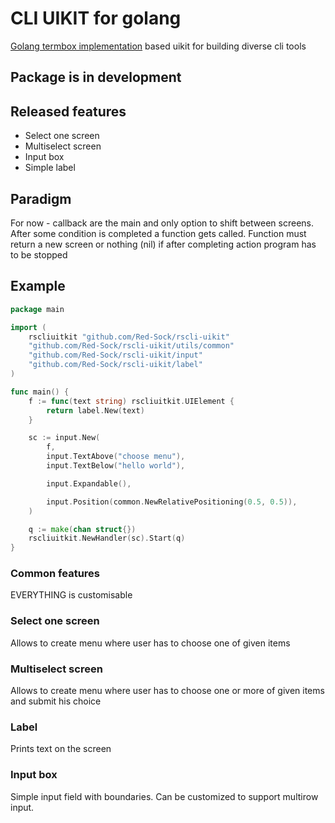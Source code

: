 # CLI UIKIT for golang

[Golang termbox implementation](http://github.com/nsf/termbox-go) based uikit for building diverse cli tools

## Package is in development

## Released features

- Select one screen
- Multiselect screen
- Input box
- Simple label

## Paradigm

For now - callback are the main and only option to shift between screens.
After some condition is completed a function gets called.
Function must return a new screen or nothing (nil) 
if after completing action program has to be stopped   

## Example

```go
package main

import (
	rscliuitkit "github.com/Red-Sock/rscli-uikit"
	"github.com/Red-Sock/rscli-uikit/utils/common"
	"github.com/Red-Sock/rscli-uikit/input"
	"github.com/Red-Sock/rscli-uikit/label"
)

func main() {
	f := func(text string) rscliuitkit.UIElement {
		return label.New(text)
	}

	sc := input.New(
		f,
		input.TextAbove("choose menu"),
		input.TextBelow("hello world"),

		input.Expandable(),

		input.Position(common.NewRelativePositioning(0.5, 0.5)),
	)

	q := make(chan struct{})
	rscliuitkit.NewHandler(sc).Start(q)
}
```

### Common features
EVERYTHING is customisable

### Select one screen
Allows to create menu where user has to choose one of given items

### Multiselect screen
Allows to create menu where user has to choose one or more of given items and submit his choice

### Label 
Prints text on the screen

### Input box
Simple input field with boundaries. 
Can be customized to support multirow input.